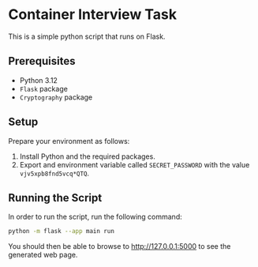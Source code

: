 # Container Interview Task

This is a simple python script that runs on Flask.

## Prerequisites

* Python 3.12
* `Flask` package
* `Cryptography` package

## Setup

Prepare your environment as follows:

1. Install Python and the required packages.
2. Export and environment variable called `SECRET_PASSWORD` with the value `vjv5xpb8fnd5vcq*QTQ`.

## Running the Script

In order to run the script, run the following command:

```bash
python -m flask --app main run
```

You should then be able to browse to <http://127.0.0.1:5000> to see the
generated web page.
